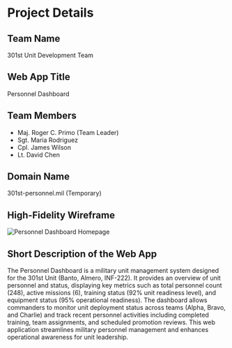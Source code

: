 # Project Details

## Team Name
301st Unit Development Team

## Web App Title
Personnel Dashboard

## Team Members
- Maj. Roger C. Primo (Team Leader)
- Sgt. Maria Rodriguez
- Cpl. James Wilson
- Lt. David Chen

## Domain Name
301st-personnel.mil (Temporary)

## High-Fidelity Wireframe
![Personnel Dashboard Homepage](figma_dashboard_screenshot.png)

## Short Description of the Web App
The Personnel Dashboard is a military unit management system designed for the 301st Unit (Banto, Almero, INF-222). It provides an overview of unit personnel and status, displaying key metrics such as total personnel count (248), active missions (6), training status (92% unit readiness level), and equipment status (95% operational readiness). The dashboard allows commanders to monitor unit deployment status across teams (Alpha, Bravo, and Charlie) and track recent personnel activities including completed training, team assignments, and scheduled promotion reviews. This web application streamlines military personnel management and enhances operational awareness for unit leadership. 